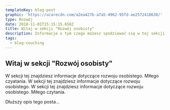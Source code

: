 ```yaml
---
templateKey: blog-post
graphic: 'https://ucarecdn.com/a2ea427b-a7a5-4962-95fd-ae2572418630/'
type: Rozwój
date: 2018-11-01T15:15:15.658Z
title: Witaj w sekcji "Rozwój osobisty"
description: Informacje o tym czego możesz spodziewać się w tej sekcji.
tags:
  - blog-couching
---
```

## Witaj w sekcji "Rozwój osobisty"

W sekcji tej znajdziesz informacje dotyczące rozwoju osobistego. Miłego czyatania.
W sekcji tej znajdziesz informacje dotyczące rozwoju osobistego. W sekcji tej znajdziesz informacje dotyczące rozwoju osobistego. Miłego czytania.



Dłuższy opis tego posta...

